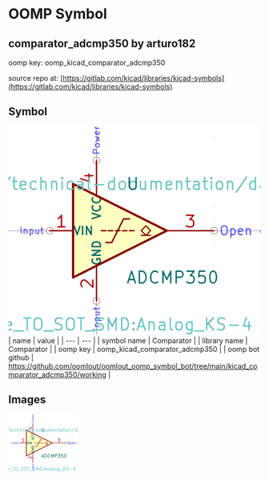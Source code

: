 # OOMP Symbol  
## comparator_adcmp350  by arturo182  
  
oomp key: oomp_kicad_comparator_adcmp350  
  
source repo at: [https://gitlab.com/kicad/libraries/kicad-symbols](https://gitlab.com/kicad/libraries/kicad-symbols)  
## Symbol  
  
[![working.png](working_600.png)](working.png)  
| name | value | 
| --- | --- | 
| symbol name | Comparator | 
| library name | Comparator | 
| oomp key | oomp_kicad_comparator_adcmp350 | 
| oomp bot github | https://github.com/oomlout/oomlout_oomp_symbol_bot/tree/main/kicad_comparator_adcmp350/working | 
## Images  
  
[![working.png](working_140.png)](working.png)  
